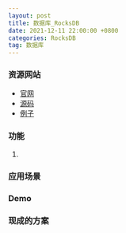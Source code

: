 ```yaml
---
layout: post
title: 数据库_RocksDB
date: 2021-12-11 22:00:00 +0800
categories: RocksDB
tag: 数据库
---
```


### 资源网站
- [官网]()
- [源码]()
- [例子]()

### 功能
1. 


### 应用场景


### Demo


### 现成的方案
